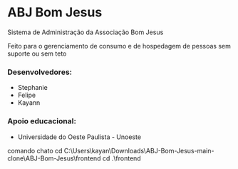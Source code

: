 # ABJ Bom Jesus
Sistema de Administração da Associação Bom Jesus

Feito para o gerenciamento de consumo e de hospedagem de pessoas sem suporte ou sem teto

 ### Desenvolvedores:
- Stephanie
- Felipe
- Kayann

### Apoio educacional:
- Universidade do Oeste Paulista - Unoeste

comando chato cd C:\Users\kayan\Downloads\ABJ-Bom-Jesus-main-clone\ABJ-Bom-Jesus\frontend
cd .\frontend


